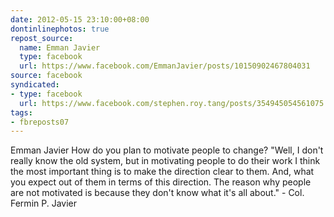 ```yaml
---
date: 2012-05-15 23:10:00+08:00
dontinlinephotos: true
repost_source:
  name: Emman Javier
  type: facebook
  url: https://www.facebook.com/EmmanJavier/posts/10150902467804031
source: facebook
syndicated:
- type: facebook
  url: https://www.facebook.com/stephen.roy.tang/posts/354945054561075
tags:
- fbreposts07
---
```


Emman Javier How do you plan to motivate people to change?  "Well, I don't really know the old system, but in motivating people to do their work I think the most important thing is to make the direction clear to them. And, what you expect out of them in terms of this direction. The reason why people are not motivated is because they don't know what it's all about."  - Col. Fermin P. Javier